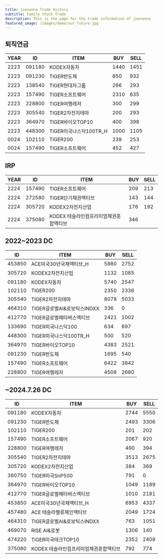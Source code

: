 ```yaml
---
title: joonanna Trade History
subtitle: Family Stock Trade
description: This is the page for the trade information of joonanna
featured_image: /images/demo/our_future.jpg
---
```


## 퇴직연금

|YEAR|ID|ITEM |BUY|SELL|
|----|--|-----|---|----|
|2223|091180|KODEX자동차|1440|1451|
|2223|091230|TIGER반도체|850|932|
|2223|138540|TIGER현대차그룹|266|293|
|2223|157490|TIGER소프트웨어|2310|635|
|2223|228800|TIGER여행레저|300|299|
|2223|305540|TIGER2차전지테마|200|293|
|2223|364970|TIGER바이오TOP10|400|398|
|2223|448300|TIGER미국나스닥100TR_H|1000|1105|
|0024|102110|TIGER200|239|253| 
|0024|157490|TIGER소프트웨어|452|427|

## IRP

|YEAR|ID|ITEM |BUY|SELL|
|----|--|-----|---|----|
|2224|157490|TIGER소프트웨어|209|213|
|2224|272580|TIGER단기채권액티브|143|144| 
|2224|305720|KODEX2차전지산업|176|192|
|2224|375080|KODEX 테슬라인컴프리미엄채권혼합액티브|346||

## 2022~2023 DC

|ID|ITEM |BUY|SELL|
|--|-----|---|----|
|453850|ACE미국30년국채액티브_H|5880|2752|
|305720|KODEX2차전지산업|1132|1085|
|091180|KODEX자동차|5740|2547|
|102110|TIGER200|2350|2336| 
|305540|TIGER2차전지테마|8078|5033|
|464310|TIGER글로벌AI&로보틱스INDXX|336| 0|
|412770|TIGER글로벌메타버스액티브|2421|1002| 
|133690|TIGER미국나스닥100|634|697| 
|448300|TIGER미국나스닥100TR_H|500|520|
|364970|TIGER바이오TOP10|	4383|2521|
|091230|TIGER반도체|1695|540|
|157490|TIGER소프트웨어|6422|3842|
|228800|TIGER여행레저|4508|2680|

## ~2024.7.26 DC

|ID|ITEM |BUY|SELL|
|--|-----|---|----|
|091180|KODEX자동차|2744|5550|
|091230|TIGER반도체|2493|3306|
|102110|TIGER200|201|202| 
|157490|TIGER소프트웨어|2067|920|
|228800|TIGER여행레저|490|394|
|305540|TIGER2차전지테마|3513|2675|
|305720|KODEX2차전지산업|384|369|
|360750|TIGER미국SnP500|791|0|
|364970|TIGER바이오TOP10|1049|1189|
|412770|TIGER글로벌메타버스액티브|1010|2181| 
|453850|ACE미국30년국채액티브_H|6953|4337|
|457480|ACE 테슬라밸류체인액티브|2049|1724|
|464310|TIGER글로벌AI&로보틱스INDXX|763|1051|
|469070|RISE AI&로봇|1306|140|
|474220|TiGER미국테크TOP10|2352|2409|
|375080|KODEX 테슬라인컴프리미엄채권혼합액티브|792|774|


